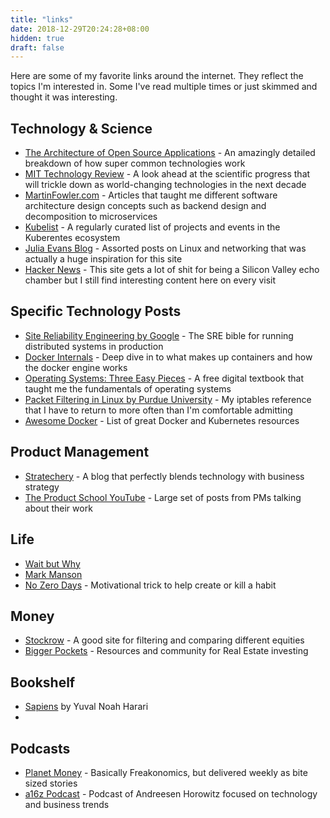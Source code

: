 ```yaml
---
title: "links"
date: 2018-12-29T20:24:28+08:00
hidden: true
draft: false
---
```


Here are some of my favorite links around the internet. They reflect the topics I'm interested in. Some I've read multiple times or just skimmed and thought it was interesting. 

## Technology & Science

- [The Architecture of Open Source Applications](http://www.aosabook.org/en/index.html) - An amazingly detailed breakdown of how super common technologies work
- [MIT Technology Review](https://www.technologyreview.com/) - A look ahead at the scientific progress that will trickle down as world-changing technologies in the next decade
- [MartinFowler.com](https://martinfowler.com/) - Articles that taught me different software architecture design concepts such as backend design and decomposition to microservices
- [Kubelist](https://kubelist.com/issue/latest) - A regularly curated list of projects and events in the Kuberentes ecosystem
- [Julia Evans Blog](https://jvns.ca/) - Assorted posts on Linux and networking that was actually a huge inspiration for this site
- [Hacker News](https://news.ycombinator.com/news) - This site gets a lot of shit for being a Silicon Valley echo chamber but I still find interesting content here on every visit

## Specific Technology Posts

- [Site Reliability Engineering by Google](https://landing.google.com/sre/sre-book/toc/index.html) - The SRE bible for running distributed systems in production
- [Docker Internals](http://docker-saigon.github.io/post/Docker-Internals/) - Deep dive in to what makes up containers and how the docker engine works
- [Operating Systems: Three Easy Pieces](http://pages.cs.wisc.edu/~remzi/OSTEP/) - A free digital textbook that taught me the fundamentals of operating systems
- [Packet Filtering in Linux by Purdue University](https://engineering.purdue.edu/kak/compsec/NewLectures/Lecture18.pdf) - My iptables reference that I have to return to more often than I'm comfortable admitting
- [Awesome Docker](https://github.com/veggiemonk/awesome-docker) - List of great Docker and Kubernetes resources



## Product Management

- [Stratechery](https://stratechery.com/) - A blog that perfectly blends technology with business strategy
- [The Product School YouTube](https://www.youtube.com/channel/UC6hlQ0x6kPbAGjYkoz53cvA/featured) - Large set of posts from PMs talking about their work


## Life
- [Wait but Why](https://waitbutwhy.com/) 
- [Mark Manson](https://markmanson.net/archive)
- [No Zero Days](https://www.reddit.com/r/NonZeroDay/comments/1qbxvz/the_gospel_of_uryans01_helpful_advice_for_anyone/) - Motivational trick to help create or kill a habit


## Money
- [Stockrow](https://stockrow.com/) - A good site for filtering and comparing different equities
- [Bigger Pockets](https://www.biggerpockets.com/blog/) - Resources and community for Real Estate investing

## Bookshelf
- [Sapiens](https://www.amazon.com/Sapiens-Humankind-Yuval-Noah-Harari/dp/0062316095) by Yuval Noah Harari
- 

## Podcasts
- [Planet Money](https://www.npr.org/sections/money/) - Basically Freakonomics, but delivered weekly as bite sized stories
- [a16z Podcast](https://a16z.com/podcasts/) - Podcast of Andreesen Horowitz focused on technology and business trends
